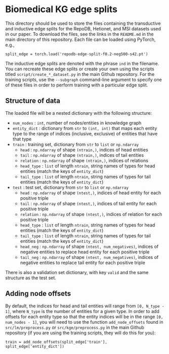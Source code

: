 # Biomedical KG edge splits

This directory should be used to store the files containing the transductive and inductive edge splits for the RepoDB, Hetionet, and MSI datasets used in our paper. To download the files, see the links in the `README.md` in the main directory of this repository. Each file can be loaded using PyTorch, e.g.,

```
split_edge = torch.load('repodb-edge-split-f0.2-neg500-s42.pt')
```

The inductive edge splits are denoted with the phrase `ind` in the filename. You can recreate these edge splits or create your own using the scripts titled `script/create_*_dataset.py` in the main Github repository. For the training scripts, use the `--subgraph` command-line argument to specify one of these files in order to perform training with a particular edge split.

## Structure of data

The loaded file will be a nested dictionary with the following structure:

* `num_nodes` : `int`, number of nodes/entities in knowledge graph
* `entity_dict` : dictionary from `str` to `(int, int)` that maps each entity type to the range of indices (inclusive, exclusive) of entities that have that type
* `train` : training set, dictionary from `str` to `list` or `np.ndarray`
	* `head` : `np.ndarray` of shape `(ntrain,)`, indices of head entities
	* `tail` : `np.ndarray` of shape `(ntrain,)`, indices of tail entities
	* `relation` : `np.ndarray` of shape `(ntrain,)`, indices of relations
	* `head_type` : `list` of length `ntrain`, string names of types for head entities (match the keys of `entity_dict`)
	* `tail_type` : `list` of length `ntrain`, string names of types for tail entities (match the keys of `entity_dict`)
* `test` : test set, dictionary from `str` to `list` or `np.ndarray`
	* `head` : `np.ndarray` of shape `(ntest,)`, indices of head entity for each positive triple
	* `tail` : `np.ndarray` of shape `(ntest,)`, indices of tail entity for each positive triple
	* `relation` : `np.ndarray` of shape `(ntest,)`, indices of relation for each positive triple
	* `head_type` : `list` of length `ntrain`, string names of types for head entities (match the keys of `entity_dict`)
	* `tail_type` : `list` of length `ntrain`, string names of types for tail entities (match the keys of `entity_dict`)
	* `head_neg` : `np.ndarray` of shape `(ntest, num_negatives)`, indices of negative entities to replace head entity for each positive triple
	* `tail_neg` : `np.ndarray` of shape `(ntest, num_negatives)`, indices of negative entities to replace tail entity for each positive triple

There is also a validation set dictionary, with key `valid` and the same structure as the test set.

## Adding node offsets

By default, the indices for head and tail entities will range from `[0, N_type - 1]`, where `N_type` is the number of entities for a given type. In order to add offsets for each entity type so that the entity indices will be in the range `[0, num_nodes - 1]`, you will need to use the function `add_node_offsets` found in `src/lm/preprocess.py` or `src/kge/preprocess.py` in the main Github repository (if you are using the training scripts, they will do this for you):

```
train = add_node_offsets(split_edge['train'], split_edge['entity_dict'])
```
